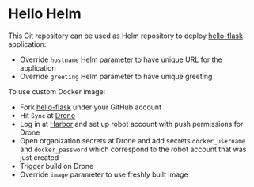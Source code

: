 # Hello Helm

This Git repository can be used as Helm repository to deploy
[hello-flask](https://github.com/codemowers/hello-flask) application:

* Override `hostname` Helm parameter to have unique URL for the application
* Override `greeting` Helm parameter to have unique greeting

To use custom Docker image:

* Fork [hello-flask](https://github.com/codemowers/hello-flask) under your GitHub account
* Hit `Sync` at [Drone](https://drone.codemowers.eu/)
* Log in at [Harbor](https://harbor.codemowers.eu/) and set up robot account
  with push permissions for Drone
* Open organization secrets at Drone and add secrets
  `docker_username` and `docker_password` which correspond
  to the robot account that was just created
* Trigger build on Drone
* Override `image` parameter to use freshly built image
